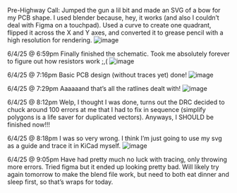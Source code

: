 Pre-Highway Call:
Jumped the gun a lil bit and made an SVG of a bow for my PCB shape. I used blender because, hey, it works (and also I couldn’t deal with Figma on a touchpad).
Used a curve to create one quadrant, flipped it across the X and Y axes, and converted it to grease pencil with a high resolution for rendering.
![image](https://github.com/user-attachments/assets/c16a8ae6-d50a-4d03-9bb7-8df268a0892b)

6/4/25 @ 6:59pm 
Finally finished the schematic. Took me absolutely forever to figure out how resistors work ;,(
![image](https://github.com/user-attachments/assets/a4ca81b6-a570-4b40-b558-c74705d1fd62)


6/4/25 @ 7:16pm
Basic PCB design (without traces yet) done!
![image](https://github.com/user-attachments/assets/a86086db-f706-41b0-a74c-4d7c01073a9a)

6/4/25 @ 7:29pm
Aaaaaand that’s all the ratlines dealt with!
![image](https://github.com/user-attachments/assets/e625382d-9882-4d41-a3bf-b425c82e1d91)

6/4/25 @ 8:12pm
Welp, I thought I was done, turns out the DRC decided to chuck around 100 errors at me that I had to fix in sequence (simplify polygons is a life saver for duplicated vectors). Anyways, I SHOULD be finished now!!!

6/4/25 @ 8:18pm
I was so very wrong. I think I’m just going to use my svg as a guide and trace it in KiCad myself.
![image](https://github.com/user-attachments/assets/704f0fa6-a9b6-42a2-8393-e7dc59aa11c0)

6/4/25 @ 9:05pm
Have had pretty much no luck with tracing, only throwing more errors. Tried figma but it ended up looking pretty bad. Will likely try again tomorrow to make the blend file work, but need to both eat dinner and sleep first, so that’s wraps for today.
